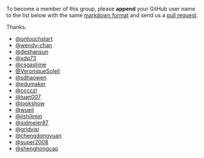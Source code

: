 To become a member of this group, please **append** your GitHub user name to the list below with the same [markdown format](https://guides.github.com/features/mastering-markdown/) and send us a [pull request](https://help.github.com/articles/using-pull-requests/).

Thanks.

- [@ontouchstart](https://github.com/ontouchstart)
- [@wendy-chan](https://github.com/wendy-chan)
- [@deshansun](https://github.com/deshansun)
- [@xdq73](https://github.com/xdq73)
- [@csgashine](https://github.com/csgashine)
- [@VeroniqueSoleil](https://github.com/VeroniqueSoleil)
- [@sdhaowen](https://github.com/sdhaowen)
- [@edumaker](https://github.com/edumaker)
- [@cccczl](https://github.com/cccczl)
- [@luan007](https://github.com/luan007)
- [@lookshow](https://github.com/lookshow)
- [@wueil](https://github.com/wueil)
- [@jishilimin](https://github.com/jishilimin)
- [@sidmeier87](https://github.com/sidmeier87)
- [@gridvisi](https://github.com/gridvisi)
- [@chengdongyuan](https://github.com/chengdongyuan)
- [@super2008](https://github.com/super2008)
- [@shenghongcao](https://github.com/shenghongcao)
